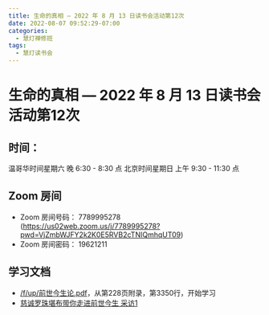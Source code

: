 ```yaml
---
title: 生命的真相 — 2022 年 8 月 13 日读书会活动第12次
date: 2022-08-07 09:52:29-07:00
categories:
  - 慧灯禅修班
tags:
  - 慧灯读书会
---
```

# 生命的真相 — 2022 年 8 月 13 日读书会活动第12次

## 时间：

温哥华时间星期六 晚 6:30 - 8:30 点
北京时间星期日 上午 9:30 - 11:30 点

## Zoom 房间

- Zoom 房间号码： 7789995278 (https://us02web.zoom.us/j/7789995278?pwd=VjZmbWJFY2k2K0E5RVB2cTNIQmhqUT09)
- Zoom 房间密码： 19621211

## 学习文档

- [/f/up/前世今生论.pdf](https://s3.ca-central-1.wasabisys.com/hddata/f.huidengchanxiu.net/hdv/f/up/前世今生论.pdf)，从第228页附录，第3350行，开始学习
- [慈诚罗珠堪布带你走进前世今生 采访1](https://youtu.be/BQK8ZL1x0L8)

